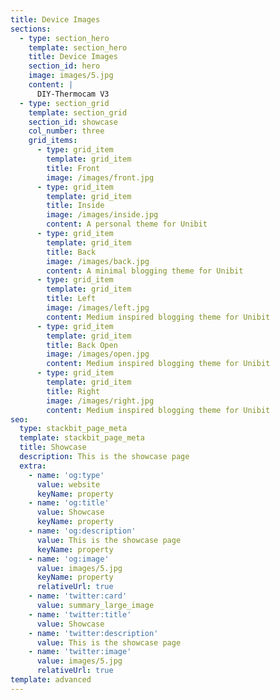 ```yaml
---
title: Device Images
sections:
  - type: section_hero
    template: section_hero
    title: Device Images
    section_id: hero
    image: images/5.jpg
    content: |
      DIY-Thermocam V3
  - type: section_grid
    template: section_grid
    section_id: showcase
    col_number: three
    grid_items:
      - type: grid_item
        template: grid_item
        title: Front
        image: /images/front.jpg
      - type: grid_item
        template: grid_item
        title: Inside
        image: /images/inside.jpg
        content: A personal theme for Unibit
      - type: grid_item
        template: grid_item
        title: Back
        image: /images/back.jpg
        content: A minimal blogging theme for Unibit
      - type: grid_item
        template: grid_item
        title: Left
        image: /images/left.jpg
        content: Medium inspired blogging theme for Unibit
      - type: grid_item
        template: grid_item
        title: Back Open
        image: /images/open.jpg
        content: Medium inspired blogging theme for Unibit
      - type: grid_item
        template: grid_item
        title: Right
        image: /images/right.jpg
        content: Medium inspired blogging theme for Unibit
seo:
  type: stackbit_page_meta
  template: stackbit_page_meta
  title: Showcase
  description: This is the showcase page
  extra:
    - name: 'og:type'
      value: website
      keyName: property
    - name: 'og:title'
      value: Showcase
      keyName: property
    - name: 'og:description'
      value: This is the showcase page
      keyName: property
    - name: 'og:image'
      value: images/5.jpg
      keyName: property
      relativeUrl: true
    - name: 'twitter:card'
      value: summary_large_image
    - name: 'twitter:title'
      value: Showcase
    - name: 'twitter:description'
      value: This is the showcase page
    - name: 'twitter:image'
      value: images/5.jpg
      relativeUrl: true
template: advanced
---
```

